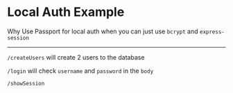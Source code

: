 # Local Auth Example

Why Use Passport for local auth when you can just use `bcrypt` and `express-session`


----

`/createUsers` will create 2 users to the database

`/login` will check `username` and `password` in the `body`

`/showSession` 